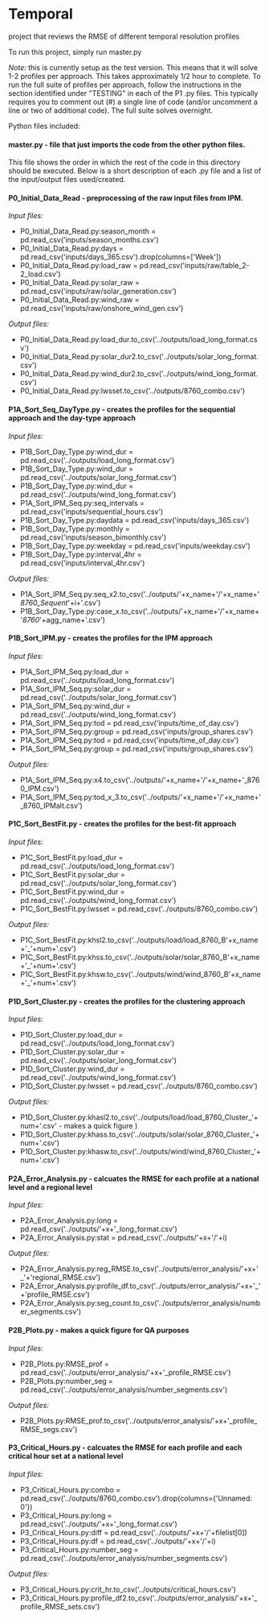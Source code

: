 # Temporal
project that reviews the RMSE of different temporal resolution profiles

To run this project, simply run master.py

*Note:* this is currently setup as the test version. This means that it will solve 1-2 profiles per approach. This takes approximately 1/2 hour to complete. 
To run the full suite of profiles per approach, follow the instructions in the section identified under "TESTING" in each of the P1 .py files.
This typically requires you to comment out (#) a single line of code (and/or uncomment a line or two of additional code). The full suite solves overnight. 

Python files included:

#### master.py - file that just imports the code from the other python files. 

This file shows the order in which the rest of the code in this directory should be executed.
Below is a short description of each .py file and a list of the input/output files used/created. 

#### P0_Initial_Data_Read - preprocessing of the raw input files from IPM. 

*Input files:*
 - P0_Initial_Data_Read.py:season_month = pd.read_csv('inputs/season_months.csv')
 - P0_Initial_Data_Read.py:days = pd.read_csv('inputs/days_365.csv').drop(columns=['Week'])
 - P0_Initial_Data_Read.py:load_raw = pd.read_csv('inputs/raw/table_2-2_load.csv')
 - P0_Initial_Data_Read.py:solar_raw = pd.read_csv('inputs/raw/solar_generation.csv')
 - P0_Initial_Data_Read.py:wind_raw = pd.read_csv('inputs/raw/onshore_wind_gen.csv')

*Output files:*
 - P0_Initial_Data_Read.py:load_dur.to_csv('../outputs/load_long_format.csv')
 - P0_Initial_Data_Read.py:solar_dur2.to_csv('../outputs/solar_long_format.csv')
 - P0_Initial_Data_Read.py:wind_dur2.to_csv('../outputs/wind_long_format.csv')
 - P0_Initial_Data_Read.py:lwsset.to_csv('../outputs/8760_combo.csv')

#### P1A_Sort_Seq_DayType.py - creates the profiles for the sequential approach and the day-type approach

*Input files:*
 - P1B_Sort_Day_Type.py:wind_dur = pd.read_csv('../outputs/load_long_format.csv')
 - P1B_Sort_Day_Type.py:wind_dur = pd.read_csv('../outputs/solar_long_format.csv')
 - P1B_Sort_Day_Type.py:wind_dur = pd.read_csv('../outputs/wind_long_format.csv')
 - P1A_Sort_IPM_Seq.py:seq_intervals = pd.read_csv('inputs/sequential_hours.csv')
 - P1B_Sort_Day_Type.py:daydata = pd.read_csv('inputs/days_365.csv')
 - P1B_Sort_Day_Type.py:monthly = pd.read_csv('inputs/season_bimonthly.csv')
 - P1B_Sort_Day_Type.py:weekday = pd.read_csv('inputs/weekday.csv')
 - P1B_Sort_Day_Type.py:interval_4hr = pd.read_csv('inputs/interval_4hr.csv')

*Output files:*
 - P1A_Sort_IPM_Seq.py:seq_x2.to_csv('../outputs/'+x_name+'/'+x_name+'_8760_Sequent_'+i+'.csv')
 - P1B_Sort_Day_Type.py:case_x.to_csv('../outputs/'+x_name+'/'+x_name+'_8760_'+agg_name+'.csv')

#### P1B_Sort_IPM.py - creates the profiles for the IPM approach 

*Input files:*
 - P1A_Sort_IPM_Seq.py:load_dur = pd.read_csv('../outputs/load_long_format.csv')
 - P1A_Sort_IPM_Seq.py:solar_dur = pd.read_csv('../outputs/solar_long_format.csv')
 - P1A_Sort_IPM_Seq.py:wind_dur = pd.read_csv('../outputs/wind_long_format.csv')
 - P1A_Sort_IPM_Seq.py:tod = pd.read_csv('inputs/time_of_day.csv')
 - P1A_Sort_IPM_Seq.py:group = pd.read_csv('inputs/group_shares.csv')
 - P1A_Sort_IPM_Seq.py:tod = pd.read_csv('inputs/time_of_day.csv')
 - P1A_Sort_IPM_Seq.py:group = pd.read_csv('inputs/group_shares.csv')

*Output files:*
 - P1A_Sort_IPM_Seq.py:x4.to_csv('../outputs/'+x_name+'/'+x_name+'_8760_IPM.csv')
 - P1A_Sort_IPM_Seq.py:tod_x_3.to_csv('../outputs/'+x_name+'/'+x_name+'_8760_IPMalt.csv')

#### P1C_Sort_BestFit.py - creates the profiles for the best-fit approach

*Input files:*
 - P1C_Sort_BestFit.py:load_dur = pd.read_csv('../outputs/load_long_format.csv')
 - P1C_Sort_BestFit.py:solar_dur = pd.read_csv('../outputs/solar_long_format.csv')
 - P1C_Sort_BestFit.py:wind_dur = pd.read_csv('../outputs/wind_long_format.csv')
 - P1C_Sort_BestFit.py:lwsset = pd.read_csv('../outputs/8760_combo.csv')

*Output files:*
 - P1C_Sort_BestFit.py:khsl2.to_csv('../outputs/load/load_8760_B'+x_name+'_'+num+'.csv')
 - P1C_Sort_BestFit.py:khss.to_csv('../outputs/solar/solar_8760_B'+x_name+'_'+num+'.csv')
 - P1C_Sort_BestFit.py:khsw.to_csv('../outputs/wind/wind_8760_B'+x_name+'_'+num+'.csv')

#### P1D_Sort_Cluster.py - creates the profiles for the clustering approach

*Input files:*
 - P1D_Sort_Cluster.py:load_dur = pd.read_csv('../outputs/load_long_format.csv')
 - P1D_Sort_Cluster.py:solar_dur = pd.read_csv('../outputs/solar_long_format.csv')
 - P1D_Sort_Cluster.py:wind_dur = pd.read_csv('../outputs/wind_long_format.csv')
 - P1D_Sort_Cluster.py:lwsset = pd.read_csv('../outputs/8760_combo.csv')

*Output files:*
 - P1D_Sort_Cluster.py:khasl2.to_csv('../outputs/load/load_8760_Cluster_'+num+'.csv' - makes a quick figure )
 - P1D_Sort_Cluster.py:khass.to_csv('../outputs/solar/solar_8760_Cluster_'+num+'.csv')
 - P1D_Sort_Cluster.py:khasw.to_csv('../outputs/wind/wind_8760_Cluster_'+num+'.csv')

#### P2A_Error_Analysis.py - calcuates the RMSE for each profile at a national level and a regional level

*Input files:*
 - P2A_Error_Analysis.py:long = pd.read_csv('../outputs/'+x+'_long_format.csv')
 - P2A_Error_Analysis.py:stat = pd.read_csv('../outputs/'+x+'/'+i)

*Output files:*
 - P2A_Error_Analysis.py:reg_RMSE.to_csv('../outputs/error_analysis/'+x+'_'+'regional_RMSE.csv')
 - P2A_Error_Analysis.py:profile_df.to_csv('../outputs/error_analysis/'+x+'_'+'profile_RMSE.csv')
 - P2A_Error_Analysis.py:seg_count.to_csv('../outputs/error_analysis/number_segments.csv')

#### P2B_Plots.py - makes a quick figure for QA purposes

*Input files:*
 - P2B_Plots.py:RMSE_prof = pd.read_csv('../outputs/error_analysis/'+x+'_profile_RMSE.csv')
 - P2B_Plots.py:number_seg = pd.read_csv('../outputs/error_analysis/number_segments.csv')

*Output files:*
 - P2B_Plots.py:RMSE_prof.to_csv('../outputs/error_analysis/'+x+'_profile_RMSE_segs.csv')

#### P3_Critical_Hours.py - calcuates the RMSE for each profile and each critical hour set at a national level

*Input files:*
 - P3_Critical_Hours.py:combo = pd.read_csv('../outputs/8760_combo.csv').drop(columns={'Unnamed: 0'})
 - P3_Critical_Hours.py:long = pd.read_csv('../outputs/'+x+'_long_format.csv')
 - P3_Critical_Hours.py:diff = pd.read_csv('../outputs/'+x+'/'+filelist[0])
 - P3_Critical_Hours.py:df = pd.read_csv('../outputs/'+x+'/'+i)
 - P3_Critical_Hours.py:number_seg = pd.read_csv('../outputs/error_analysis/number_segments.csv')

*Output files:*
 - P3_Critical_Hours.py:crit_hr.to_csv('../outputs/critical_hours.csv')
 - P3_Critical_Hours.py:profile_df2.to_csv('../outputs/error_analysis/'+x+'_profile_RMSE_sets.csv')

